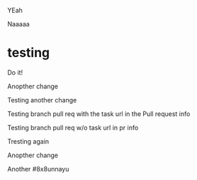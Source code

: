 YEah

Naaaaa

# testing
Do it!

Anopther change

Testing another change


Testing branch pull req with the task url in the Pull request info

Testing branch pull req w/o task url in pr info

Tresting again

Anopther change

Another #8x8unnayu
